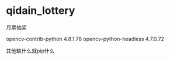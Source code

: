 # qidain_lottery
月票抽奖

opencv-contrib-python  4.8.1.78
opencv-python-headless 4.7.0.72

其他缺什么就pip什么
